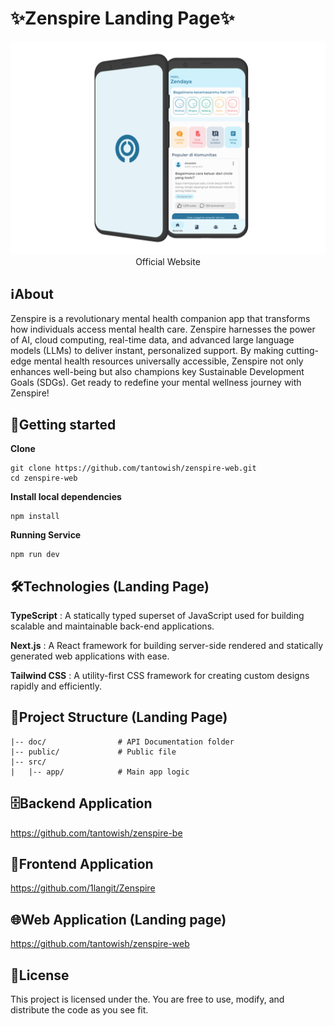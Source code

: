 # ✨Zenspire Landing Page✨

<div align="center">
  <a href="https://github.com/tantowish/zenspire-be">
    <img src="https://raw.githubusercontent.com/tantowish/toshka-images/main/zenspire/mockup%20handphone.png" alt="Logo" width="700" >
  </a>
</div>

<div align="center">
    <a href="" style="text-decoration: none;">
        Official Website
    </a>
</div>

## ℹ️About

Zenspire is a revolutionary mental health companion app that transforms how individuals access mental health care. Zenspire harnesses the power of AI, cloud computing, real-time data, and advanced large language models (LLMs) to deliver instant, personalized support. By making cutting-edge mental health resources universally accessible, Zenspire not only enhances well-being but also champions key Sustainable Development Goals (SDGs). Get ready to redefine your mental wellness journey with Zenspire!

## 🔧Getting started

**Clone**

```
git clone https://github.com/tantowish/zenspire-web.git
cd zenspire-web
```

**Install local dependencies**

```
npm install
```

**Running Service**

```
npm run dev
```

## 🛠️Technologies (Landing Page)

**TypeScript** : A statically typed superset of JavaScript used for building scalable and maintainable back-end applications.

**Next.js** : A React framework for building server-side rendered and statically generated web applications with ease.

**Tailwind CSS** : A utility-first CSS framework for creating custom designs rapidly and efficiently.


## 📁Project Structure (Landing Page)

```
|-- doc/                # API Documentation folder
|-- public/             # Public file
|-- src/
|   |-- app/            # Main app logic
```

## 🗄️Backend Application

https://github.com/tantowish/zenspire-be

## 📱Frontend Application

https://github.com/1langit/Zenspire

## 🌐Web Application (Landing page)

https://github.com/tantowish/zenspire-web

## 🧾License

This project is licensed under the. You are free to use, modify, and distribute the code as you see fit.
